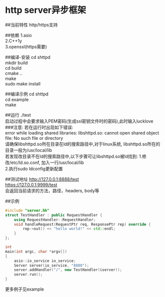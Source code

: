 http server异步框架
===================

##当前特性
http/https支持

##依赖
1.asio  
2.C++1y  
3.openssl(https需要)  

##编译-安装
cd shttpd  
mkdir build  
cd build  
cmake ..  
make  
sudo make install

##编译示例
cd shttpd  
cd example  
make  

##运行
./test  
启动过程中会要求输入PEM密码(生成ssl密钥文件时的密码),此时输入lucklove  
###注意:
若在运行时出现如下错误:  
error while loading shared libraries: libshttpd.so: cannot open shared object file: No such file or directory  
请确保libshttpd.so所在目录在ld的搜索路径中,对于linux系统, libshttpd.so所在的目录一般为/usr/local/lib  
若发现改目录不在ld的搜索路径中,以下步骤可让libshttpd.so被ld找到:
1.修改/etc/ld.so.conf, 加入一行/usr/local/lib  
2.执行sudo ldconfig更新配置  

##测试地址
http://127.0.0.1:8888/test  
https://127.0.0.1:9999/test  
会返回当前请求的方法，路径，headers, body等

##示例
```c++
#include "server.hh"
struct TestHandler : public RequestHandler {
	using RequestHandler::RequestHandler;
	void handleRequest(RequestPtr req, ResponsePtr rep) override {
		rep->out() << "hello world!" << std::endl;
	}
};

int
main(int argc, char *argv[])
{
	asio::io_service io_service;
	Server server(io_service, "8888");
	server.addHandler("/", new TestHandler(&server));
	server.run();
}
```
更多例子见example
